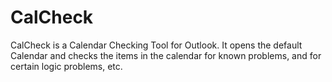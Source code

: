 # CalCheck
CalCheck is a Calendar Checking Tool for Outlook. It opens the default Calendar and checks the items in the calendar for known problems, and for certain logic problems, etc.

